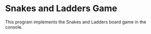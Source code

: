 # Snakes and Ladders Game

This program implements the Snakes and Ladders board game in the console.
